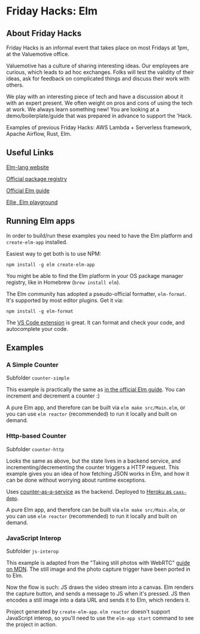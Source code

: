 # Friday Hacks: Elm

## About Friday Hacks

Friday Hacks is an informal event that takes place on most Fridays at 1pm, at the Valuemotive office.

Valuemotive has a culture of sharing interesting ideas. Our employees are curious, which leads to ad hoc exchanges. Folks will test the validity of their ideas, ask for feedback on complicated things and discuss their work with others.

We play with an interesting piece of tech and have a discussion about it with an expert present. We often weight on pros and cons of using the tech at work. We always learn something new! You are looking at a demo/boilerplate/guide that was prepared in advance to support the ’Hack.

Examples of previous Friday Hacks: AWS Lambda + Serverless framework, Apache Airflow, Rust, Elm.

## Useful Links

[Elm-lang website](https://elm-lang.org/)

[Official package registry](https://package.elm-lang.org/)

[Official Elm guide](https://guide.elm-lang.org)

[Ellie, Elm playground](https://ellie-app.com/new)

## Running Elm apps

In order to build/run these examples you need to have the Elm platform and `create-elm-app` installed.

Easiest way to get both is to use NPM:

`npm install -g elm create-elm-app`

You might be able to find the Elm platform in your OS package manager registry, like in Homebrew (`brew install elm`).

The Elm community has adopted a pseudo-official formatter, `elm-format`. It's supported by most editor plugins. Get it via:

`npm install -g elm-format`

The [VS Code extension](https://github.com/elm-tooling/vscode-elm) is great. It can format and check your code, and autocomplete your code.

## Examples

### A Simple Counter

Subfolder `counter-simple`

This example is practically the same as [in the official Elm guide](https://guide.elm-lang.org/architecture/buttons.html). You can increment and decrement a counter :)

A pure Elm app, and therefore can be built via `elm make src/Main.elm`, or you can use `elm reactor` (recommended) to run it locally and built on demand.

### Http-based Counter

Subfolder `counter-http`

Looks the same as above, but the state lives in a backend service, and incrementing/decrementing the counter triggers a HTTP request. This example gives you an idea of how fetching JSON works in Elm, and how it can be done without worrying about runtime exceptions.

Uses [counter-as-a-service](https://github.com/klemola/counter-as-a-service) as the backend. Deployed to [Heroku as `caas-demo`](https://caas-demo.herokuapp.com/).

A pure Elm app, and therefore can be built via `elm make src/Main.elm`, or you can use `elm reactor` (recommended) to run it locally and built on demand.

### JavaScript Interop

Subfolder `js-interop`

This example is adapted from the "Taking still photos with WebRTC" [guide on MDN](https://developer.mozilla.org/en-US/docs/Web/API/WebRTC_API/Taking_still_photos). The still image and the photo capture trigger have been ported in to Elm.

Now the flow is such: JS draws the video stream into a canvas. Elm renders the capture button, and sends a message to JS when it's pressed. JS then encodes a still image into a data URL and sends it to Elm, which renders it.

Project generated by `create-elm-app`. `elm reactor` doesn't support JavaScript interop, so you'll need to use the `elm-app start` command to see the project in action.
